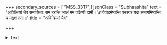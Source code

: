 +++
secondary_sources = [ "MSS_3317",]
jsonClass = "Subhaashita"
text = "अविक्रियां चैव समाश्रिताः समं हरन्ति जालं मम पक्षिणो ह्यमी।  \nविवादमेष्यन्ति परस्परं यदा समागमिष्यन्ति च मद्वशं तदा॥"
title = "अविक्रियां चैव"

+++

<details><summary>Text</summary>

अविक्रियां चैव समाश्रिताः समं हरन्ति जालं मम पक्षिणो ह्यमी।  
विवादमेष्यन्ति परस्परं यदा समागमिष्यन्ति च मद्वशं तदा॥
</details>
